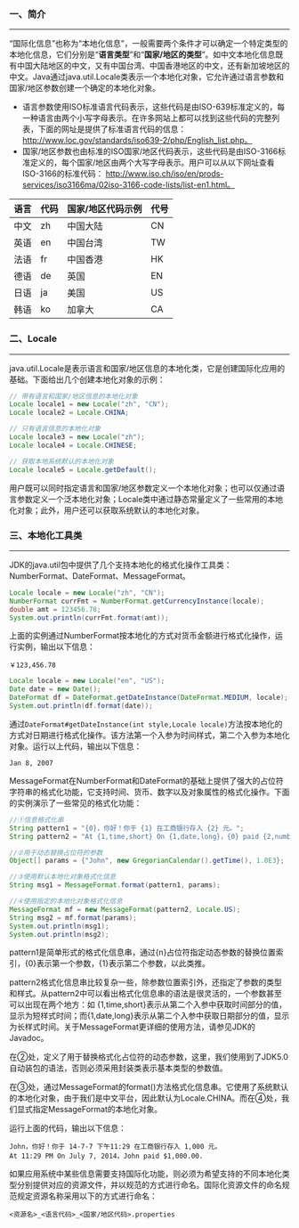 ### 一、简介

---

“国际化信息”也称为“本地化信息”，一般需要两个条件才可以确定一个特定类型的本地化信息，它们分别是“**语言类型**”和“**国家/地区的类型**”。如中文本地化信息既有中国大陆地区的中文，又有中国台湾、中国香港地区的中文，还有新加坡地区的中文。Java通过java.util.Locale类表示一个本地化对象，它允许通过语言参数和国家/地区参数创建一个确定的本地化对象。

- 语言参数使用ISO标准语言代码表示，这些代码是由ISO-639标准定义的，每一种语言由两个小写字母表示。在许多网站上都可以找到这些代码的完整列表，下面的网址是提供了标准语言代码的信息： http://www.loc.gov/standards/iso639-2/php/English_list.php。
- 国家/地区参数也由标准的ISO国家/地区代码表示，这些代码是由ISO-3166标准定义的，每个国家/地区由两个大写字母表示。用户可以从以下网址查看ISO-3166的标准代码： http://www.iso.ch/iso/en/prods-services/iso3166ma/02iso-3166-code-lists/list-en1.html。

| 语言 | 代码 | 国家/地区代码示例 | 代号 |
| ---- | ---- | ----------------- | ---- |
| 中文 | zh   | 中国大陆          | CN   |
| 英语 | en   | 中国台湾          | TW   |
| 法语 | fr   | 中国香港          | HK   |
| 德语 | de   | 英国              | EN   |
| 日语 | ja   | 美国              | US   |
| 韩语 | ko   | 加拿大            | CA   |



### 二、Locale

---

java.util.Locale是表示语言和国家/地区信息的本地化类，它是创建国际化应用的基础。下面给出几个创建本地化对象的示例：

```java
// 带有语言和国家/地区信息的本地化对象
Locale locale1 = new Locale("zh", "CN");
Locale locale2 = Locale.CHINA;

// 只有语言信息的本地化对象
Locale locale3 = new Locale("zh");
Locale locale4 = Locale.CHINESE;

// 获取本地系统默认的本地化对象
Locale locale5 = Locale.getDefault();
```

用户既可以同时指定语言和国家/地区参数定义一个本地化对象；也可以仅通过语言参数定义一个泛本地化对象；Locale类中通过静态常量定义了一些常用的本地化对象；此外，用户还可以获取系统默认的本地化对象。



### 三、本地化工具类

---

JDK的java.util包中提供了几个支持本地化的格式化操作工具类：NumberFormat、DateFormat、MessageFormat。

```java
Locale locale = new Locale("zh", "CN");  
NumberFormat currFmt = NumberFormat.getCurrencyInstance(locale);  
double amt = 123456.78;  
System.out.println(currFmt.format(amt));
```

上面的实例通过NumberFormat按本地化的方式对货币金额进行格式化操作，运行实例，输出以下信息：

```
￥123,456.78
```

```java
Locale locale = new Locale("en", "US");  
Date date = new Date();  
DateFormat df = DateFormat.getDateInstance(DateFormat.MEDIUM, locale);  
System.out.println(df.format(date));
```

通过`DateFormat#getDateInstance(int style,Locale locale)`方法按本地化的方式对日期进行格式化操作。该方法第一个入参为时间样式，第二个入参为本地化对象。运行以上代码，输出以下信息：

```
Jan 8, 2007
```

MessageFormat在NumberFormat和DateFormat的基础上提供了强大的占位符字符串的格式化功能，它支持时间、货币、数字以及对象属性的格式化操作。下面的实例演示了一些常见的格式化功能：

```java
//①信息格式化串  
String pattern1 = "{0}，你好！你于 {1} 在工商银行存入 {2} 元。";
String pattern2 = "At {1,time,short} On {1,date,long}，{0} paid {2,number, currency}.";

//②用于动态替换占位符的参数  
Object[] params = {"John", new GregorianCalendar().getTime(), 1.0E3};

//③使用默认本地化对象格式化信息  
String msg1 = MessageFormat.format(pattern1, params);

//④使用指定的本地化对象格式化信息  
MessageFormat mf = new MessageFormat(pattern2, Locale.US);
String msg2 = mf.format(params);
System.out.println(msg1);
System.out.println(msg2);
```

pattern1是简单形式的格式化信息串，通过{n}占位符指定动态参数的替换位置索引，{0}表示第一个参数，{1}表示第二个参数，以此类推。

pattern2格式化信息串比较复杂一些，除参数位置索引外，还指定了参数的类型和样式。从pattern2中可以看出格式化信息串的语法是很灵活的，一个参数甚至可以出现在两个地方：如 {1,time,short}表示从第二个入参中获取时间部分的值，显示为短样式时间；而{1,date,long}表示从第二个入参中获取日期部分的值，显示为长样式时间。关于MessageFormat更详细的使用方法，请参见JDK的Javadoc。

在②处，定义了用于替换格式化占位符的动态参数，这里，我们使用到了JDK5.0自动装包的语法，否则必须采用封装类表示基本类型的参数值。

在③处，通过MessageFormat的format()方法格式化信息串。它使用了系统默认的本地化对象，由于我们是中文平台，因此默认为Locale.CHINA。而在④处，我们显式指定MessageFormat的本地化对象。

运行上面的代码，输出以下信息：

```
John，你好！你于 14-7-7 下午11:29 在工商银行存入 1,000 元。
At 11:29 PM On July 7, 2014，John paid $1,000.00.
```

如果应用系统中某些信息需要支持国际化功能，则必须为希望支持的不同本地化类型分别提供对应的资源文件，并以规范的方式进行命名。国际化资源文件的命名规范规定资源名称采用以下的方式进行命名：

`<资源名>_<语言代码>_<国家/地区代码>.properties`











